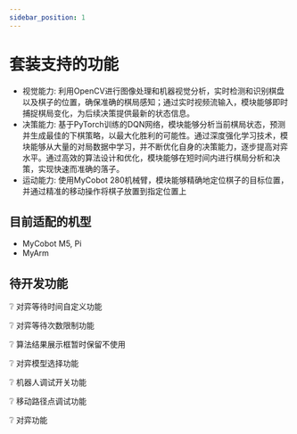 ```yaml
---
sidebar_position: 1
---
```


# 套装支持的功能

- 视觉能力: 利用OpenCV进行图像处理和机器视觉分析，实时检测和识别棋盘以及棋子的位置，确保准确的棋局感知；通过实时视频流输入，模块能够即时捕捉棋局变化，为后续决策提供最新的状态信息。
- 决策能力: 基于PyTorch训练的DQN网络，模块能够分析当前棋局状态，预测并生成最佳的下棋策略，以最大化胜利的可能性。通过深度强化学习技术，模块能够从大量的对局数据中学习，并不断优化自身的决策能力，逐步提高对弈水平。通过高效的算法设计和优化，模块能够在短时间内进行棋局分析和决策，实现快速而准确的落子。
- 运动能力: 使用MyCobot 280机械臂，模块能够精确地定位棋子的目标位置，并通过精准的移动操作将棋子放置到指定位置上

## 目前适配的机型

- MyCobot M5, Pi
- MyArm

## 待开发功能

:grey_question: 对弈等待时间自定义功能

:grey_question: 对弈等待次数限制功能

:grey_question: 算法结果展示框暂时保留不使用

:grey_question: 对弈模型选择功能

:grey_question: 机器人调试开关功能

:grey_question: 移动路径点调试功能

:grey_question: 对弈功能
